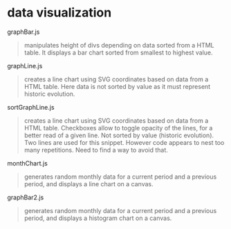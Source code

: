 # data visualization

graphBar.js
> manipulates height of divs depending on data sorted from a HTML table. It displays a bar chart sorted from smallest to highest value.

graphLine.js
> creates a line chart using SVG coordinates based on data from a HTML table. Here data is not sorted by value as it must represent historic evolution.

sortGraphLine.js
> creates a line chart using SVG coordinates based on data from a HTML table. Checkboxes allow to toggle opacity of the lines, for a better read of a given line. Not sorted by value (historic evolution). Two lines are used for this snippet. However code appears to nest too many repetitions. Need to find a way to avoid that.

monthChart.js
> generates random monthly data for a current period and a previous period, and displays a line chart on a canvas.

graphBar2.js
> generates random monthly data for a current period and a previous period, and displays a histogram chart on a canvas.
